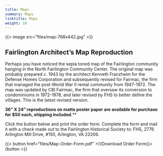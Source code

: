 ```yaml
---
title: Maps
summary: Maps
linktitle: Maps
weight: 10
---
```


{{< image src="files/map-768x442.jpg" >}}

## Fairlington Architect’s Map Reproduction

Perhaps you have noticed the sepia toned map of the Fairlington community hanging in the North Fairlington Community Center.  The original map was probably prepared c. 1943 by the architect Kenneth Franzheim for the Defense Homes Corporation and subsequently revised for Fairmac, the firm that managed the post-World War II rental community from 1947-1972.  The map was updated by CBI Fairmac, the firm that oversaw its conversion to condominiums in 1972-1978, and later revised by FHS to better define the villages. This is the latest revised version.

**36” X 24” reproductions on matte poster paper are available for purchase for $50 each, shipping included.****

Click the button below and print the order form. Complete the form and mail it with a check made out to the Fairlington Historical Society to: FHS, 2776 Arlington Mill Drive, #150, Arlington, VA 22206.

{{< button href="files/Map-Order-Form.pdf" >}}Download Order Form{{< /button >}}